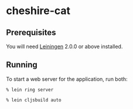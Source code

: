 # cheshire-cat

## Prerequisites

You will need [Leiningen][] 2.0.0 or above installed.

[leiningen]: https://github.com/technomancy/leiningen

## Running

To start a web server for the application, run both:

    % lein ring server

    % lein cljsbuild auto
